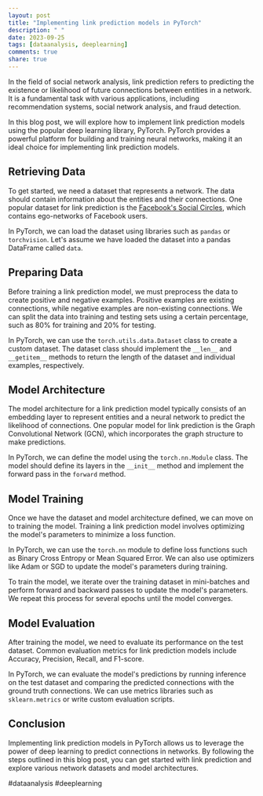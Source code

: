 ```yaml
---
layout: post
title: "Implementing link prediction models in PyTorch"
description: " "
date: 2023-09-25
tags: [dataanalysis, deeplearning]
comments: true
share: true
---
```


In the field of social network analysis, link prediction refers to predicting the existence or likelihood of future connections between entities in a network. It is a fundamental task with various applications, including recommendation systems, social network analysis, and fraud detection.

In this blog post, we will explore how to implement link prediction models using the popular deep learning library, PyTorch. PyTorch provides a powerful platform for building and training neural networks, making it an ideal choice for implementing link prediction models.

## Retrieving Data

To get started, we need a dataset that represents a network. The data should contain information about the entities and their connections. One popular dataset for link prediction is the [Facebook's Social Circles](https://snap.stanford.edu/data/ego-Facebook.html), which contains ego-networks of Facebook users.

In PyTorch, we can load the dataset using libraries such as `pandas` or `torchvision`. Let's assume we have loaded the dataset into a pandas DataFrame called `data`.

## Preparing Data

Before training a link prediction model, we must preprocess the data to create positive and negative examples. Positive examples are existing connections, while negative examples are non-existing connections. We can split the data into training and testing sets using a certain percentage, such as 80% for training and 20% for testing.

In PyTorch, we can use the `torch.utils.data.Dataset` class to create a custom dataset. The dataset class should implement the `__len__` and `__getitem__` methods to return the length of the dataset and individual examples, respectively.

## Model Architecture

The model architecture for a link prediction model typically consists of an embedding layer to represent entities and a neural network to predict the likelihood of connections. One popular model for link prediction is the Graph Convolutional Network (GCN), which incorporates the graph structure to make predictions.

In PyTorch, we can define the model using the `torch.nn.Module` class. The model should define its layers in the `__init__` method and implement the forward pass in the `forward` method.

## Model Training

Once we have the dataset and model architecture defined, we can move on to training the model. Training a link prediction model involves optimizing the model's parameters to minimize a loss function.

In PyTorch, we can use the `torch.nn` module to define loss functions such as Binary Cross Entropy or Mean Squared Error. We can also use optimizers like Adam or SGD to update the model's parameters during training.

To train the model, we iterate over the training dataset in mini-batches and perform forward and backward passes to update the model's parameters. We repeat this process for several epochs until the model converges.

## Model Evaluation

After training the model, we need to evaluate its performance on the test dataset. Common evaluation metrics for link prediction models include Accuracy, Precision, Recall, and F1-score.

In PyTorch, we can evaluate the model's predictions by running inference on the test dataset and comparing the predicted connections with the ground truth connections. We can use metrics libraries such as `sklearn.metrics` or write custom evaluation scripts.

## Conclusion

Implementing link prediction models in PyTorch allows us to leverage the power of deep learning to predict connections in networks. By following the steps outlined in this blog post, you can get started with link prediction and explore various network datasets and model architectures.

#dataanalysis #deeplearning
